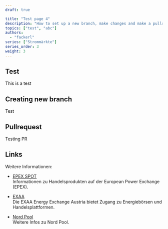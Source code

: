 ```yaml
---
draft: true

title: "Test page 4"
description: "How to set up a new branch, make changes and make a pullrequest"
topics: ["test", "abc"]
authors:
  - "fackerl"
series: ["Strommärkte"]
series_order: 3
weight: 3
---
```


## Test

This is a test

## Creating new branch

Test

## Pullrequest

Testing PR

## Links

Weitere Informationen:

- [EPEX SPOT](https://www.epexspot.com/en/tradingproducts)  
  Informationen zu Handelsprodukten auf der European Power Exchange (EPEX).

- [EXAA](https://www.exaa.at/)  
  Die EXAA Energy Exchange Austria bietet Zugang zu Energiebörsen und Handelsplattformen.

- [Nord Pool](https://www.nordpoolgroup.com/de/)  
  Weitere Infos zu Nord Pool.
